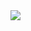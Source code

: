 <a align="center">
  <img src="[http://some_place.com/image.png](https://i.pinimg.com/originals/90/5f/15/905f1502d788bb2aecb8f93610c5933b.gif)">
</a>
